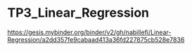 # TP3_Linear_Regression
https://gesis.mybinder.org/binder/v2/gh/nabillefi/Linear-Regression/a2dd357fe9cabaad413a36fd227875cb528e7836
